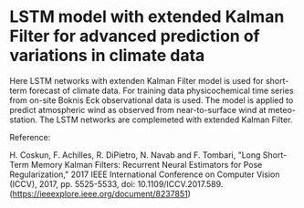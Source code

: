 # LSTM model with extended Kalman Filter for advanced prediction of variations in climate data

Here LSTM networks with extenden Kalman Filter model is used for short-term forecast of climate data.
For training data physicochemical time series from on-site Boknis Eck observational data is used.
The model is applied to predict atmospheric wind as observed from near-to-surface wind at meteo-station.
The LSTM networks are complemeted with extended Kalman Filter. 

Reference:

H. Coskun, F. Achilles, R. DiPietro, N. Navab and F. Tombari, "Long Short-Term Memory Kalman Filters: 
Recurrent Neural Estimators for Pose Regularization,"  2017 IEEE International Conference on Computer Vision (ICCV), 
2017, pp. 5525-5533, doi: 10.1109/ICCV.2017.589. (https://ieeexplore.ieee.org/document/8237851)
